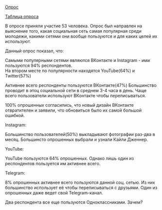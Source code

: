 [Опрос](https://docs.google.com/forms/d/1VA3qtAZ3jg-Wt3_7VzUhrcHIA1D6vfwbDLBkoYgbcA8/edit?usp=sharing)

[Таблица опроса](https://docs.google.com/spreadsheets/d/18k-6RuYcva_YtFGLNID09gYKS3Hbr9S5-3WWeFm8ZZE/edit#gid=688439064)

В опросе приняли участие 53 человека. Опрос был направлен на выяснение того, какая социальная сеть самая популярная среди молодежи, какими сетями они вообще пользуются и для каких целей их используют.

Данный опрос показал, что: 

Самыми популярными сетями являются ВКонтакте и Instagram - ими пользуются 94% респондентов.  
На втором месте по популярности находятся YouTube(64%) и Twitter(57%)

Активнее всего респонденты пользуются ВКонтакте(47%)
Большинство проводит в этоц социальной сети в среднем 3-4 часа в день.
Чаще всего пользователи используют ВКонтакте чтобы переписываться. 

100% опрошенных согласились, что новый дизайн ВКонтакте отвратителен и заявили, что обновиться было их самой большой ошибкой.

Instagram: 

Большинство пользователей(50%) выкладывают фотографии раз-два в месяц. Большинсто опрошенных выбрали и узнали Кайли Дженнер. 

YouTube:

YouTube пользуются 64% опрошенных. Однако лишь один из респондентов пользуется им активнее всего. 

Telegram: 

8% опрошенных активнее всего пользуются данной соц. сетью. Из них большинство использует её чтобы переписываться с друзьями. Один из опрошенных даже ведет свой Telegram-канал.

Два респондента все еще пользуются Одноклассниками. Зачем?

